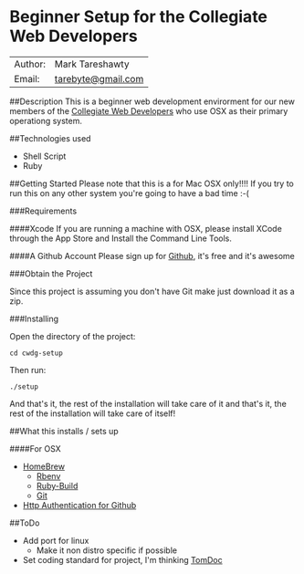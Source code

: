 Beginner Setup for the Collegiate Web Developers
==========

<table>
  <tr>
    <td> Author: </td>
    <td> Mark Tareshawty </td>
  </tr>

  <tr>
    <td> Email: </td>
    <td> <a href="mailto:tarebyte@gmail.com">tarebyte@gmail.com </td>
  </tr>
</table>


##Description
This is a beginner web development envirorment for our new members of the [Collegiate Web Developers](http://cwdg.github.com) 
who use OSX as their primary operationg system.

##Technologies used

* Shell Script
* Ruby

##Getting Started
Please note that this is a for Mac OSX only!!!! If you try to run this on any other system you're going to have a bad time :-(

###Requirements

####Xcode
If you are running a machine with OSX, please install XCode through the App Store and Install the Command Line Tools.

####A Github Account
Please sign up for [Github](http://www.github.com), it's free and it's awesome

###Obtain the Project

Since this project is assuming you don't have Git make just download it as a zip.

###Installing

Open the directory of the project:

    cd cwdg-setup

Then run:

    ./setup

And that's it, the rest of the installation will take care of it and that's it, the rest of the installation will take care of itself!

##What this installs / sets up

####For OSX
- [HomeBrew](http://mxcl.github.com/homebrew/)
  * [Rbenv](https://github.com/sstephenson/rbenv)
  * [Ruby-Build](https://github.com/sstephenson/ruby-build)
  * [Git](http://git-scm.com/)
- [Http Authentication for Github](https://help.github.com/articles/set-up-git)

##ToDo
- Add port for linux
  * Make it non distro specific if possible
- Set coding standard for project, I'm thinking [TomDoc](http://tomdoc.org/)
